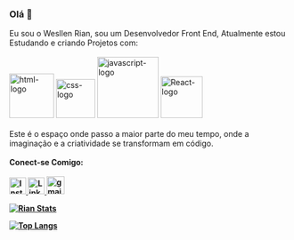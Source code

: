 ### Olá 👋
Eu sou o Wesllen Rian, sou um Desenvolvedor Front End, Atualmente estou Estudando e criando Projetos com:
<br>
<br>
<img src="https://img.shields.io/badge/HTML5-E34F26?style=for-the-badge&logo=html5&logoColor=white" alt="html-logo" width="80px" />
<img src="https://img.shields.io/badge/CSS3-1572B6?style=for-the-badge&logo=css3&logoColor=white" alt="css-logo" width="70px" />
<img src="https://img.shields.io/badge/JavaScript-F7DF1E?style=for-the-badge&logo=javascript&logoColor=black" alt="javascript-logo" width="110px" />
<img src="https://img.shields.io/badge/React-20232A?style=for-the-badge&logo=react&logoColor=61DAFB" alt="React-logo" width="75px" />
<br>
<br>
Este é o espaço onde passo a maior parte do meu tempo, onde a imaginação e a criatividade se transformam em código.
<br>
<br>
<b>Conect-se Comigo: 
<br>
<br>
<a href="https://www.instagram.com/wesllen_rian10?igsh=MTVubXppeXBkcDh0cA%3D%3D&utm_source=qr" target=" blank"><img src="https://upload.wikimedia.org/wikipedia/commons/thumb/a/a5/Instagram_icon.png/2048px-Instagram_icon.png" alt="Instagram-logo" width="30px" /> <a>
<a href="https://www.linkedin.com/in/wesllen-rian-82b110281/" target=" blank"><img src="https://upload.wikimedia.org/wikipedia/commons/thumb/8/81/LinkedIn_icon.svg/1024px-LinkedIn_icon.svg.png" alt="Linkedin-logo" width="30px" /> <a>
<a href="wesllenpe2512@gmail.com" target=" blank"><img src="https://upload.wikimedia.org/wikipedia/commons/thumb/7/7e/Gmail_icon_%282020%29.svg/2560px-Gmail_icon_%282020%29.svg.png" alt="gmail-logo" width="32px" /> <a>


[![Rian Stats](https://github-readme-stats.vercel.app/api?username=wesllenrian)](https://github.com/anuraghazra/github-readme-stats)

[![Top Langs](https://github-readme-stats.vercel.app/api/top-langs/?username=wesllenrian)](https://github.com/anuraghazra/github-readme-stats)
